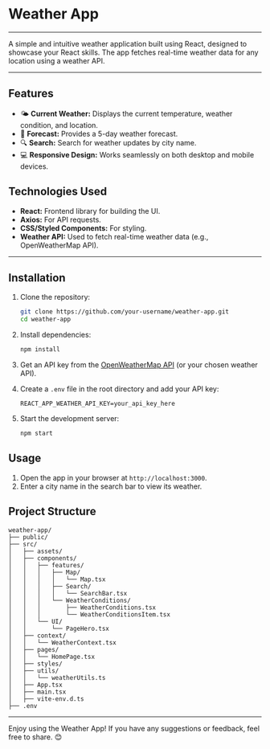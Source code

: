 # Weather App
---

A simple and intuitive weather application built using React, designed to showcase your React skills. The app fetches real-time weather data for any location using a weather API.

---
## Features

- 🌤️ **Current Weather:** Displays the current temperature, weather condition, and location.
- 📅 **Forecast:** Provides a 5-day weather forecast.
- 🔍 **Search:** Search for weather updates by city name.
- 💻 **Responsive Design:** Works seamlessly on both desktop and mobile devices.

## Technologies Used

- **React:** Frontend library for building the UI.
- **Axios:** For API requests.
- **CSS/Styled Components:** For styling.
- **Weather API:** Used to fetch real-time weather data (e.g., OpenWeatherMap API).

---
## Installation

1. Clone the repository:
   ```bash
   git clone https://github.com/your-username/weather-app.git
   cd weather-app
   ```

2. Install dependencies:
   ```bash
   npm install
   ```

3. Get an API key from the [OpenWeatherMap API](https://openweathermap.org/) (or your chosen weather API).

4. Create a `.env` file in the root directory and add your API key:
   ```env
   REACT_APP_WEATHER_API_KEY=your_api_key_here
   ```

5. Start the development server:
   ```bash
   npm start
   ```

## Usage

1. Open the app in your browser at `http://localhost:3000`.
2. Enter a city name in the search bar to view its weather.

## Project Structure

```
weather-app/
├── public/
├── src/
│   ├── assets/
│   ├── components/
│   │   ├── features/
│   │   │   ├── Map/
│   │   │   │   └── Map.tsx
│   │   │   ├── Search/
│   │   │   │   └── SearchBar.tsx
│   │   │   └── WeatherConditions/
│   │   │       ├── WeatherConditions.tsx
│   │   │       └── WeatherConditionsItem.tsx
│   │   └── UI/
│   │       └── PageHero.tsx
│   ├── context/
│   │   └── WeatherContext.tsx
│   ├── pages/
│   │   └── HomePage.tsx
│   ├── styles/
│   ├── utils/
│   │   └── weatherUtils.ts
│   ├── App.tsx
│   ├── main.tsx
│   ├── vite-env.d.ts
├── .env

```

---

Enjoy using the Weather App! If you have any suggestions or feedback, feel free to share. 😊
